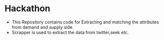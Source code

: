 # Hackathon 

- This Repository contains code for Extracting and matching the attributes from demand and supply side.
- Scrapper is used to extract the data from twitter,seek etc.